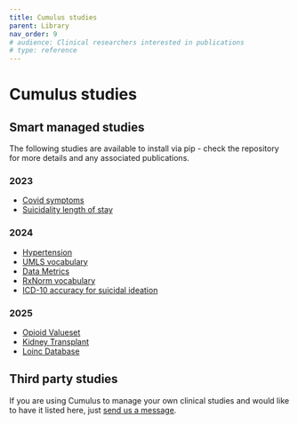 ```yaml
---
title: Cumulus studies
parent: Library
nav_order: 9
# audience: Clinical researchers interested in publications
# type: reference
---
```


# Cumulus studies

## Smart managed studies

The following studies are available to install via pip - check the repository
for more details and any associated publications.

### 2023
- [Covid symptoms](https://github.com/smart-on-fhir/cumulus-library-covid)
- [Suicidality length of stay](https://github.com/smart-on-fhir/cumulus-library-suicidality-los)

### 2024
- [Hypertension](https://github.com/smart-on-fhir/cumulus-library-hypertension)
- [UMLS vocabulary](https://github.com/smart-on-fhir/cumulus-library-umls)
- [Data Metrics](https://github.com/smart-on-fhir/cumulus-library-data-metrics)
- [RxNorm vocabulary](https://github.com/smart-on-fhir/cumulus-library-rxnorm)
- [ICD-10 accuracy for suicidal ideation](https://github.com/smart-on-fhir/cumulus-library-suicidality-icd10)

### 2025
- [Opioid Valueset](https://github.com/smart-on-fhir/cumulus-library-opioid-valueset)
- [Kidney Transplant](https://github.com/smart-on-fhir/cumulus-library-kidney-transplant)
- [Loinc Database](github.com/smart-on-fhir/cumulus-library-loinc)

## Third party studies

If you are using Cumulus to manage your own clinical studies and would like
to have it listed here, just 
[send us a message](https://smarthealthit.org/an-app-platform-for-healthcare/contact-us/).
